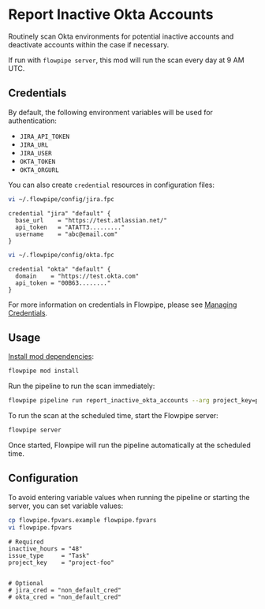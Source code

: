 # Report Inactive Okta Accounts

Routinely scan Okta environments for potential inactive accounts and deactivate accounts within the case if necessary.

If run with `flowpipe server`, this mod will run the scan every day at 9 AM UTC.

## Credentials

By default, the following environment variables will be used for authentication:

- `JIRA_API_TOKEN`
- `JIRA_URL`
- `JIRA_USER`
- `OKTA_TOKEN`
- `OKTA_ORGURL`

You can also create `credential` resources in configuration files:

```sh
vi ~/.flowpipe/config/jira.fpc
```

```hcl
credential "jira" "default" {
  base_url    = "https://test.atlassian.net/"
  api_token   = "ATATT3........."
  username    = "abc@email.com"
}
```

```sh
vi ~/.flowpipe/config/okta.fpc
```

```hcl
credential "okta" "default" {
  domain    = "https://test.okta.com"
  api_token = "00B63........"
}
```

For more information on credentials in Flowpipe, please see [Managing Credentials](https://flowpipe.io/docs/run/credentials).

## Usage

[Install mod dependencies](https://www.flowpipe.io/docs/mods/mod-dependencies#mod-dependencies):

```sh
flowpipe mod install
```

Run the pipeline to run the scan immediately:

```sh
flowpipe pipeline run report_inactive_okta_accounts --arg project_key=project-foo --arg issue_type=Task --arg inactive_hours=48
```

To run the scan at the scheduled time, start the Flowpipe server:

```sh
flowpipe server
```

Once started, Flowpipe will run the pipeline automatically at the scheduled time.

## Configuration

To avoid entering variable values when running the pipeline or starting the server, you can set variable values:

```sh
cp flowpipe.fpvars.example flowpipe.fpvars
vi flowpipe.fpvars
```

```hcl
# Required
inactive_hours = "48"
issue_type     = "Task"
project_key    = "project-foo"


# Optional
# jira_cred = "non_default_cred"
# okta_cred = "non_default_cred"
```
